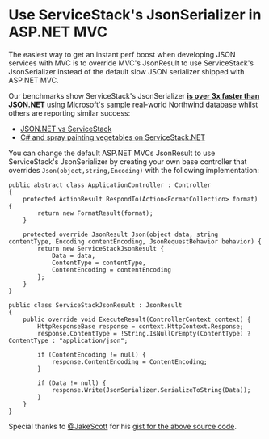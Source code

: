 # Use ServiceStack's JsonSerializer in ASP.NET MVC

The easiest way to get an instant perf boost when developing JSON services with MVC is to
override MVC's JsonResult to use ServiceStack's JsonSerializer instead of the default slow
JSON serializer shipped with ASP.NET MVC.

Our benchmarks show ServiceStack's JsonSerializer 
**[is over 3x faster than JSON.NET](https://servicestack.net/benchmarks/NorthwindDatabaseRowsSerialization.100000-times.2010-08-17.html)**
using Microsoft's sample real-world Northwind database whilst others are reporting similar success:

  - [JSON.NET vs ServiceStack](http://daniel.wertheim.se/2011/02/07/json-net-vs-servicestack/)
  - [C# and spray painting vegetables on ServiceStack.NET](http://fir3pho3nixx.blogspot.com/2011/04/servicestacknet.html)


You can change the default ASP.NET MVCs JsonResult to use ServiceStack's JsonSerializer 
by creating your own base controller that overrides `Json(object,string,Encoding)` with the 
following implementation:

    public abstract class ApplicationController : Controller
    {
        protected ActionResult RespondTo(Action<FormatCollection> format) {
            return new FormatResult(format);
        }

        protected override JsonResult Json(object data, string contentType, Encoding contentEncoding, JsonRequestBehavior behavior) {
            return new ServiceStackJsonResult {
                Data = data,
                ContentType = contentType,
                ContentEncoding = contentEncoding
            };
        }
    }
    
    public class ServiceStackJsonResult : JsonResult
    {
        public override void ExecuteResult(ControllerContext context) {
            HttpResponseBase response = context.HttpContext.Response;
            response.ContentType = !String.IsNullOrEmpty(ContentType) ? ContentType : "application/json";

            if (ContentEncoding != null) {
                response.ContentEncoding = ContentEncoding;
            }

            if (Data != null) {
                response.Write(JsonSerializer.SerializeToString(Data));
            }
        }
    }    
    
Special thanks to [@JakeScott](http://twitter.com/JakeScott) for his 
[gist for the above source code](https://gist.github.com/1037528).